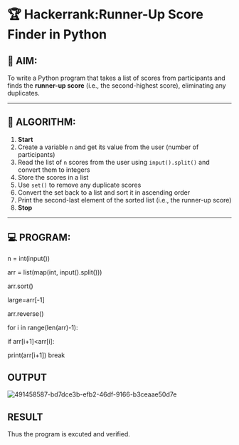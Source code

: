 # 🏆 Hackerrank:Runner-Up Score Finder in Python

## 🎯 AIM:
To write a Python program that takes a list of scores from participants and finds the **runner-up score** (i.e., the second-highest score), eliminating any duplicates.

---

## 🧠 ALGORITHM:

1. **Start**
2. Create a variable `n` and get its value from the user (number of participants)
3. Read the list of `n` scores from the user using `input().split()` and convert them to integers
4. Store the scores in a list
5. Use `set()` to remove any duplicate scores
6. Convert the set back to a list and sort it in ascending order
7. Print the second-last element of the sorted list (i.e., the runner-up score)
8. **Stop**

---

## 💻 PROGRAM:

n = int(input())

arr = list(map(int, input().split()))

arr.sort()

large=arr[-1]

arr.reverse()

for i in range(len(arr)-1):

if arr[i+1]<arr[i]:

print(arr[i+1])
    break

## OUTPUT
![491458587-bd7dce3b-efb2-46df-9166-b3ceaae50d7e](https://github.com/user-attachments/assets/839722fb-6abf-41cb-a06c-05505df46e9c)



## RESULT
Thus the program is excuted and verified.

